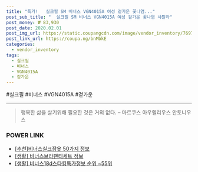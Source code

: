 ```yaml
--- 
title: "특가!   실크필 SM 비너스 VGN4015A 여성 겉가운 꽃나염..." 
post_sub_title: "  실크필 SM 비너스 VGN4015A 여성 겉가운 꽃나염 샤랄라" 
post_money: ₩ 83,930 
post_date: 2020.02.01 
post_img_url: https://static.coupangcdn.com/image/vendor_inventory/7697/be5a2cd3e13a55e7e93e3347af158413f903b6359dbbc874e2a21ebeae73.jpg 
post_link_url: https://coupa.ng/bnMbkE 
categories: 
  - vendor_inventory 
tags: 
  - 실크필 
  - 비너스 
  - VGN4015A 
  - 겉가운 
--- 
```

  #실크필 #비너스 #VGN4015A #겉가운 
<hr> 

> 행복한 삶을 살기위해 필요한 것은 거의 없다. – 마르쿠스 아우렐리우스 안토니우스 


### POWER LINK

* <a href="https://blog.naver.com/fasyy4321/221792111842" target="_blank">[추천]비너스실크잠옷 50가지 정보</a>
* <a href="https://blog.naver.com/santokki14/221768442161" target="_blank"> [생활] 비너스브라팬티세트 정보 </a>
* <a href="https://blog.naver.com/fasyy4321/221773032781" target="_blank"> [생활] 비너스18d스타킹특가정보 순위 ~55위</a>
